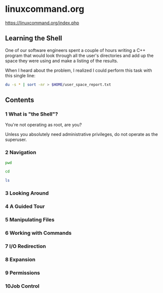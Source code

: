 #  linuxcommand.org

https://linuxcommand.org/index.php

## Learning the Shell

One of our software engineers spent a couple of hours writing a C++ program that would look through all the user's directories and add up the space they were using and make a listing of the results.


When I heard about the problem, I realized I could perform this task with this single line:

```bash
du -s * | sort -nr > $HOME/user_space_report.txt
```

## Contents

### 1 What is "the Shell"?

You're not operating as root, are you?

Unless you absolutely need administrative privileges, do not operate as the superuser.

### 2 Navigation

```bash
pwd

cd

ls
```
### 3 Looking Around
### 4 A Guided Tour
### 5 Manipulating Files
### 6 Working with Commands
### 7 I/O Redirection
### 8 Expansion
### 9 Permissions
### 10Job Control

